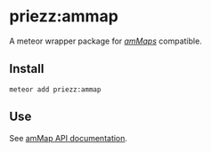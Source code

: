 priezz:ammap
============================

A meteor wrapper package for [*amMaps*](http://www.amcharts.com/javascript-maps/) compatible.


Install
-----------
```
meteor add priezz:ammap
```

Use
-----

See [amMap API documentation](http://docs.amcharts.com/3/javascriptmaps).

